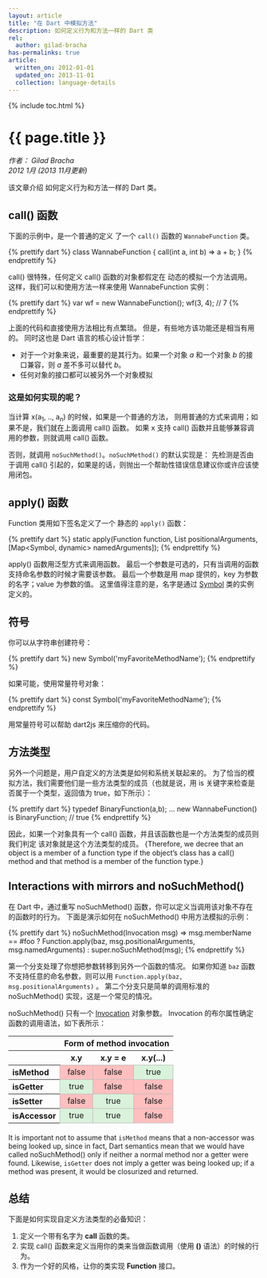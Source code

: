```yaml
---
layout: article
title: "在 Dart 中模拟方法"
description: 如何定义行为和方法一样的 Dart 类
rel:
  author: gilad-bracha
has-permalinks: true
article:
  written_on: 2012-01-01
  updated_on: 2013-11-01
  collection: language-details
---
```


{% include toc.html %}

# {{ page.title }}

<em>作者： Gilad Bracha <br>
2012 1月
(2013 11月更新)</em>

该文章介绍 如何定义行为和方法一样的 Dart 类。

## call() 函数

下面的示例中，是一个普通的定义
了一个 `call()` 函数的 `WannabeFunction` 类。

{% prettify dart %}
class WannabeFunction {
  call(int a, int b) => a + b;
}
{% endprettify %}

call() 很特殊，任何定义 call() 函数的对象都假定在
动态的模拟一个方法调用。
这样，我们可以和使用方法一样来使用 WannabeFunction 实例：

{% prettify dart %}
var wf = new WannabeFunction();
wf(3, 4); // 7
{% endprettify %}

上面的代码和直接使用方法相比有点繁琐。
但是，有些地方该功能还是相当有用的。
同时这也是 Dart 语言的核心设计哲学：

* 对于一个对象来说，最重要的是其行为。如果一个对象 _a_ 和一个对象 _b_ 的接口兼容，则 _a_ 差不多可以替代 _b_。
* 任何对象的接口都可以被另外一个对象模拟

### 这是如何实现的呢？

当计算 x(a<sub>1</sub>, .., a<sub>n</sub>) 的时候，如果是一个普通的方法，
则用普通的方式来调用；如果不是，我们就在上面调用 call() 函数。
如果 x 支持 call() 函数并且能够兼容调用的参数，则就调用 call() 函数。

否则，就调用 `noSuchMethod()`。`noSuchMethod()` 的默认实现是：
先检测是否由于调用 call() 引起的，如果是的话，则抛出一个帮助性错误信息建议你或许应该使用闭包。


## apply() 函数

Function 类用如下签名定义了一个
静态的 `apply()` 函数：

{% prettify dart %}
static apply(Function function,
                      List positionalArguments,
                      [Map<Symbol, dynamic> namedArguments]);
{% endprettify %}

apply() 函数用泛型方式来调用函数。
最后一个参数是可选的，只有当调用的函数支持命名参数的时候才需要该参数。
最后一个参数是用 map 提供的，key 为参数的名字；value 为参数的值。
这里值得注意的是，名字是通过
[Symbol](http://api.dartlang.org/docs/releases/latest/dart_core/Symbol.html)
类的实例定义的。


## 符号

你可以从字符串创建符号：

{% prettify dart %}
new Symbol('myFavoriteMethodName');
{% endprettify %}

如果可能，使用常量符号对象：

{% prettify dart %}
const Symbol('myFavoriteMethodName');
{% endprettify %}

用常量符号可以帮助 dart2js 来压缩你的代码。


## 方法类型

另外一个问题是，用户自定义的方法类是如何和系统关联起来的。
为了恰当的模拟方法，我们需要他们是一些方法类型的成员（也就是说，用 is 关键字来检查是否属于一个类型，返回值为 true，如下所示）：

{% prettify dart %}
typedef BinaryFunction(a,b);
...
new WannabeFunction() is BinaryFunction; // true
{% endprettify %}

因此，如果一个对象具有一个 call() 函数，并且该函数也是一个方法类型的成员则我们判定
该对象就是这个方法类型的成员。
{Therefore, we decree that an object is a member of a function type if the
object’s class has a call() method and that method is a member of the function
type.}

## Interactions with mirrors and noSuchMethod()

在 Dart 中，通过重写 noSuchMethod() 函数，你可以定义当调用该对象不存在的函数时的行为。
下面是演示如何在 noSuchMethod() 中用方法模拟的示例：

{% prettify dart %}
noSuchMethod(Invocation msg) =>
    msg.memberName == #foo ? Function.apply(baz,
                                msg.positionalArguments,
                                msg.namedArguments)
                          : super.noSuchMethod(msg);
{% endprettify %}

第一个分支处理了你想把参数转移到另外一个函数的情况。
如果你知道 `baz` 函数不支持任意的命名参数，则可以用 `Function.apply(baz, msg.positionalArguments)` 。
第二个分支只是简单的调用标准的 noSuchMethod() 实现，这是一个常见的情况。

noSuchMethod() 只有一个 
[Invocation](http://api.dartlang.org/dart_core/Invocation.html) 对象参数。
Invocation 的布尔属性确定函数的调用语法，如下表所示：

<!-- TODO: move this to stylesheet -->
<style type="text/css">
  .property-table { margin-bottom: 20px;}
  .property-table td {border: 1px solid #bbb; text-align: center;}
  .property-table td.true {background: #d9f2db;}
  .property-table td.false {background: #ffbfbf;}
</style>

<table class="property-table">
<tr>
  <th>&nbsp;</th>
  <th colspan="3">Form of method invocation</th>
</tr>
<tr>
  <th>&nbsp;</th><th>x.y</th><th>x.y = e</th><th>x.y(...)</th>
</tr>
</tr>
  <th align="left">isMethod</th>
  <td class="false"> false </td> <!-- x.y -->
  <td class="false"> false </td> <!-- x.y = e -->
  <td class="true"> true </td>   <!-- x.y(...) -->
</tr>
<tr>
  <th align="left">isGetter</th>
  <td class="true"> true </td>   <!-- x.y -->
  <td class="false"> false </td> <!-- x.y = e -->
  <td class="false"> false </td> <!-- x.y(...) -->
</tr>
<tr>
  <th align="left">isSetter</th>
  <td class="false"> false </td> <!-- x.y -->
  <td class="true"> true </td>   <!-- x.y = e -->
  <td class="false"> false </td> <!-- x.y(...) -->
</tr>
<tr>
  <th align="left">isAccessor</th>
  <td class="true"> true </td>   <!-- x.y -->
  <td class="true"> true </td>   <!-- x.y = e -->
  <td class="false"> false </td> <!-- x.y(...) -->
</tr>
</table>

It is important not to assume that `isMethod` means that a non-accessor was
being looked up, since in fact, Dart semantics mean that we would have called
noSuchMethod() only if neither a normal method nor a getter were found.
Likewise, `isGetter` does not imply a getter was being looked up; if a method
was present, it would be closurized and returned.

## 总结

下面是如何实现自定义方法类型的必备知识：

1.  定义一个带有名字为 **call** 函数的类。
1.  实现 call()  函数来定义当用你的类来当做函数调用（使用 **()** 语法）的时候的行为。
1.  作为一个好的风格，让你的类实现 **Function** 接口。
 
